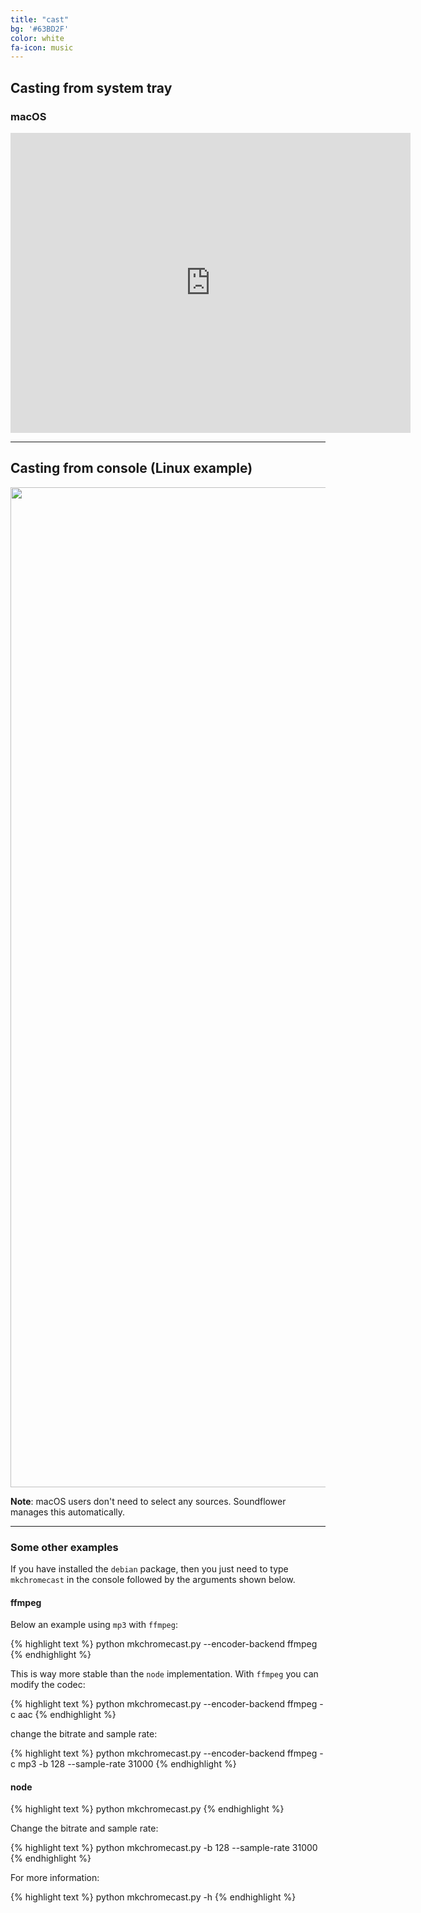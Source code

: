 ```yaml
---
title: "cast"
bg: '#63BD2F'
color: white
fa-icon: music
---
```


## Casting from system tray

### macOS


<center>
<iframe width="640" height="480" src="https://www.youtube.com/embed/d9Qn_LltOjU" frameborder="0" allowfullscreen></iframe>
</center>

---------------------------------

## Casting from console (Linux example)

<center>
<img src="https://raw.githubusercontent.com/muammar/mkchromecast/master/images/mkchromecast_linux.gif" height="1600" width="900" >
</center>

**Note**: macOS users don't need to select any sources. Soundflower manages
this automatically.

---------------------------------

### Some other examples

If you have installed the `debian` package, then you just need to type
`mkchromecast` in the console followed by the arguments shown below.

#### ffmpeg

Below an example using `mp3` with `ffmpeg`:

{% highlight text  %}
python mkchromecast.py --encoder-backend ffmpeg
{% endhighlight %}

This is way more stable than the `node` implementation. With `ffmpeg` you can
modify the codec:

{% highlight text  %}
python mkchromecast.py --encoder-backend ffmpeg -c aac
{% endhighlight %}

change the bitrate and sample rate:

{% highlight text  %}
python mkchromecast.py --encoder-backend ffmpeg -c mp3 -b 128 --sample-rate 31000
{% endhighlight %}

#### node

{% highlight text  %}
python mkchromecast.py
{% endhighlight %}

Change the bitrate and sample rate:

{% highlight text  %}
python mkchromecast.py -b 128 --sample-rate 31000
{% endhighlight %}

For more information:

{% highlight text  %}
python mkchromecast.py -h
{% endhighlight %}
